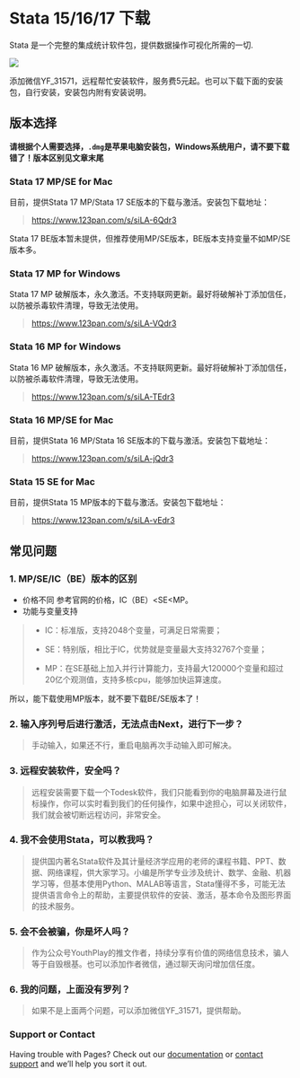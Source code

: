 # Stata 15/16/17 下载
Stata 是一个完整的集成统计软件包，提供数据操作可视化所需的一切.

![](https://files.mdnice.com/user/6298/6c76a348-7606-4504-93a3-a6165b85262d.png)

添加微信YF_31571，远程帮忙安装软件，服务费5元起。也可以下载下面的安装包，自行安装，安装包内附有安装说明。

## 版本选择
**请根据个人需要选择，`.dmg`是苹果电脑安装包，Windows系统用户，请不要下载错了！版本区别见文章末尾**
### Stata 17 MP/SE for Mac
目前，提供Stata 17 MP/Stata 17 SE版本的下载与激活。安装包下载地址：
>https://www.123pan.com/s/siLA-6Qdr3

Stata 17 BE版本暂未提供，但推荐使用MP/SE版本，BE版本支持变量不如MP/SE版本多。
### Stata 17 MP for Windows
Stata 17 MP 破解版本，永久激活。不支持联网更新。最好将破解补丁添加信任，以防被杀毒软件清理，导致无法使用。
>https://www.123pan.com/s/siLA-VQdr3

### Stata 16 MP for Windows
Stata 16 MP 破解版本，永久激活。不支持联网更新。最好将破解补丁添加信任，以防被杀毒软件清理，导致无法使用。
>https://www.123pan.com/s/siLA-TEdr3

### Stata 16 MP/SE for Mac
目前，提供Stata 16 MP/Stata 16 SE版本的下载与激活。安装包下载地址：
>https://www.123pan.com/s/siLA-jQdr3

### Stata 15 SE for Mac
目前，提供Stata 15 MP版本的下载与激活。安装包下载地址：
>https://www.123pan.com/s/siLA-vEdr3

## 常见问题
### 1. MP/SE/IC（BE）版本的区别
- 价格不同
参考官网的价格，IC（BE）<SE<MP。
- 功能与变量支持

>- IC：标准版，支持2048个变量，可满足日常需要；
>
>- SE：特别版，相比于IC，优势就是变量最大支持32767个变量；
>
>- MP：在SE基础上加入并行计算能力，支持最大120000个变量和超过20亿个观测值，支持多核cpu，能够加快运算速度。

所以，能下载使用MP版本，就不要下载BE/SE版本了！
### 2. 输入序列号后进行激活，无法点击Next，进行下一步？
>手动输入，如果还不行，重启电脑再次手动输入即可解决。

### 3. 远程安装软件，安全吗？
>远程安装需要下载一个Todesk软件，我们只能看到你的电脑屏幕及进行鼠标操作，你可以实时看到我们的任何操作，如果中途担心，可以关闭软件，我们就会被切断远程访问，非常安全。
### 4. 我不会使用Stata，可以教我吗？
>提供国内著名Stata软件及其计量经济学应用的老师的课程书籍、PPT、数据、网络课程，供大家学习。小编是所学专业涉及统计、数学、金融、机器学习等，但基本使用Python、MALAB等语言，Stata懂得不多，可能无法提供语言命令上的帮助，主要提供软件的安装、激活，基本命令及图形界面的技术服务。
### 5. 会不会被骗，你是坏人吗？
>作为公众号YouthPlay的推文作者，持续分享有价值的网络信息技术，骗人等于自毁根基。也可以添加作者微信，通过聊天询问增加信任度。
### 6. 我的问题，上面没有罗列？
>如果不是上面两个问题，可以添加微信YF_31571，提供帮助。

### Support or Contact

Having trouble with Pages? Check out our [documentation](https://docs.github.com/categories/github-pages-basics/) or [contact support](https://support.github.com/contact) and we’ll help you sort it out.

